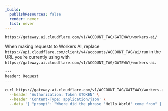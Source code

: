 ```yaml
---
_build:
  publishResources: false
  render: never
  list: never
---
```

`https://gateway.ai.cloudflare.com/v1/ACCOUNT_TAG/GATEWAY/workers-ai/`

When making requests to Workers AI, replace `https://api.cloudflare.com/client/v4/accounts/ACCOUNT_TAG/ai/run` in the URL you’re currently using with `https://gateway.ai.cloudflare.com/v1/ACCOUNT_TAG/GATEWAY/workers-ai`.

```bash
---
header: Request
---

curl https://gateway.ai.cloudflare.com/v1/ACCOUNT_TAG/GATEWAY/workers-ai/@cloudflare/meta-llama/llama-2-7b -X POST \
  --header 'Authorization: Token $TOKEN' \
  --header 'Content-Type: application/json' \
  --data '{ "prompt": "Where did the phrase 'Hello World' come from" } }'
```
